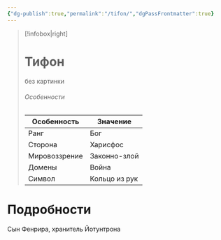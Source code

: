 ```yaml
---
{"dg-publish":true,"permalink":"/tifon/","dgPassFrontmatter":true}
---
```


> [!infobox|right]
> # Тифон
> без картинки
> ###### Особенности
> | Особенность | Значение |
> | ---- | ---- |
> | Ранг |Бог |
> | Сторона | Харисфос |
> | Мировоззрение | Законно-злой |
> | Домены |Война|
> |Символ| Кольцо из рук|

# Подробности

Сын Фенрира, хранитель Йотунтрона 